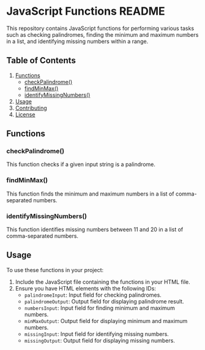 # JavaScript Functions README

This repository contains JavaScript functions for performing various tasks such as checking palindromes, finding the minimum and maximum numbers in a list, and identifying missing numbers within a range.

## Table of Contents
1. [Functions](#functions)
    - [checkPalindrome()](#checkpalindrome)
    - [findMinMax()](#findminmax)
    - [identifyMissingNumbers()](#identifymissingnumbers)
2. [Usage](#usage)
3. [Contributing](#contributing)
4. [License](#license)

## Functions

### checkPalindrome()
This function checks if a given input string is a palindrome.

### findMinMax()
This function finds the minimum and maximum numbers in a list of comma-separated numbers.

### identifyMissingNumbers()
This function identifies missing numbers between 11 and 20 in a list of comma-separated numbers.

## Usage
To use these functions in your project:

1. Include the JavaScript file containing the functions in your HTML file.
2. Ensure you have HTML elements with the following IDs:
   - `palindromeInput`: Input field for checking palindromes.
   - `palindromeOutput`: Output field for displaying palindrome result.
   - `numbersInput`: Input field for finding minimum and maximum numbers.
   - `minMaxOutput`: Output field for displaying minimum and maximum numbers.
   - `missingInput`: Input field for identifying missing numbers.
   - `missingOutput`: Output field for displaying missing numbers.